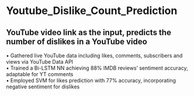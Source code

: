 # Youtube_Dislike_Count_Prediction
## YouTube video link as the input, predicts the number of dislikes in a YouTube video
• Gathered live YouTube data including likes, comments, subscribers and views via YouTube Data API</br>
• Trained a Bi-LSTM NN achieving 88% IMDB reviews’ sentiment accuracy, adaptable for YT comments</br>
• Employed SVM for likes prediction with 77% accuracy, incorporating negative sentiment for dislikes</br>

